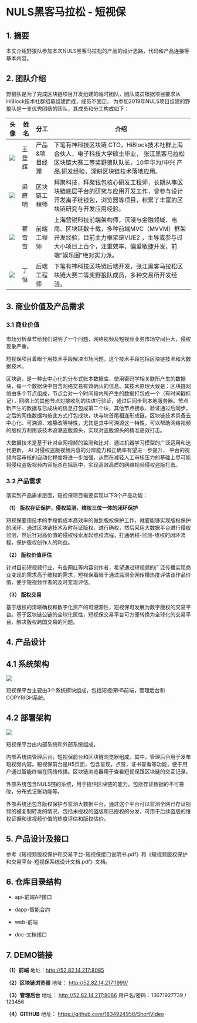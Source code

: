 # NULS黑客马拉松 - 短视保
## 1. 摘要
本文介绍野狼队参加本次NULS黑客马拉松的产品的设计思路，代码和产品连接等基本内容。

## 2. 团队介绍
野狼队是为了完成区块链项目开发组建的临时团队，团队成员根据项目要求从HiBlock技术社群招募组建而成，成员不固定。
为参加2019年NULS项目组建的野狼队是一支优秀团结的团队，其成员和分工构成如下：


| 头像 | 姓名   | 分工          | 介绍                                                         |
| ---- | ------ | ------------- | ------------------------------------------------------------ |
| ![](https://github.com/1834924958/ShortVideo/blob/develop/img/1.%E7%8E%8B%E7%99%BB%E8%BE%89.jpg) | 王登辉 | 产品&项目经理 | 下笔有神科技区块链 CTO，HiBlock技术社群上海合伙人，电子科技大学硕士毕业， 张江黑客马拉松区块链大赛二等奖野狼队队长，10年华为/中兴 产品.研发经验，深耕区块链技术落地应用。 |
| ![](https://github.com/1834924958/ShortVideo/blob/develop/img/2.%E6%A2%81%E9%9B%81%E9%B8%A3.png) | 梁雁明 | 区块链工程师  | 拜聚科技，拜聚钱包核心研发工程师，长期从事区块链底层平台的研究与应用开发工作，曾参与设计开发离子链钱包，浏览器等项目，积累了丰富的区块链研究与开发应用经验。|
| ![](https://github.com/1834924958/ShortVideo/blob/develop/img/3.%E7%BF%9F%E9%9B%AA%E9%9B%AA.png) | 翟雪雪 | 前端工程师 | 上海营锐科技前端架构师，沉浸与金融领域、电商、区块链数十载，多种前端MVC（MVVM）框架开发经验，目前主力框架是VUE2 ，主导或参与过大小项目上百个，注重效率，偏爱敏捷开发，前端“娱乐圈”绝对实力派。 |
| ![](https://github.com/1834924958/ShortVideo/blob/develop/img/4.%E4%B8%81%E6%81%92.png) | 丁恒 | 后端工程师 | 下笔有神科技区块链后端开发，张江黑客马拉松区块链大赛二等奖野狼队成员，多种交易所开发经验。 |

## 3. 商业价值及产品需求

### 3.1         商业价值

市场分析章节给我们说明了一个问题，网络视频及短视频业务市场空间巨大，侵权现象严重。

短视保项目着眼于用技术手段解决市场问题，这个技术手段包括区块链技术和大数据技术。

区块链，是一种去中心化的分布式账本数据库，使用密码学相关联所产生的数据块，每一个数据块中包含网络交易有效确认的信息。其技术原理大致是：区块链网络由多个节点组成，节点会对一个时间段内所产生的数据打包成一个（有时间戳标记），网络上的其他节点对接收到的块进行验证，通过后同步到本地服务器。节点新产生的数据与已成块的信息打包成第二个块，其他节点接收、验证通过后同步，之后的网络数据均按此方式打包成块，块与块首尾相连形成链。区块链技术具备去中心化、可溯源、难篡改等特性，尤其是其中可溯源这一特性，可以帮助网络视频的版权方利用该技术追溯盗版源头，实现对盗版源头的精准高效打击。

大数据技术是基于针对全网视频的监测和比对，通过机器学习模型的广泛运用和迭代更新， AI 对侵权盗版视频内容的分辨能力和正确率有望进一步提升， 平台的视频内容审核的自动化程度将进一步加强，从而在减轻人工审核压力的基础上尽可能将侵权盗版视频内容扼杀在摇篮中，实现高效高质的网络视频侵权盗版打击。

### 3.2         产品需求

落实到产品需求层面，短视保项目需要实现以下3个产品功能：

**（1）   版权存证保护，侵权监测，维权三位一体的闭环保护**

短视保要用技术的手段低成本高效率的做到版权保护工作，就要能够实现版权保护的闭环。通过区块链技术及时存证版权，进行确权，然后采用大数据平台进行侵权监测，然后针对高价值的侵权线索发起维权流程，打通确权-监测-维权的闭环流程，保护版权创作人的利益。

**（2）   版权价值评估**

针对目前短视频行业，有些网红等内容创作者，希望通过短视频的广泛传播实现商业变现的需求高于维权的需求，短视保着眼于通过监测全网传播热度评估该作品价值，便于短视频作者的及时变现评估。

**（3）   版权交易**

基于版权的清晰确权和数字化资产的可溯源性，短视保可发展为数字版权的交易平台。基于区块链公链的全球化属性，短视保交易平台可方便转换为全球化的交易平台，解决版权跨国交易的问题。

## 4. 产品设计

## 4.1 系统架构

![](https://github.com/1834924958/ShortVideo/blob/develop/img/5.%E7%B3%BB%E7%BB%9F%E6%9E%B6%E6%9E%84.png)

短视保平台主要由3个系统模块组成，包括短视保H5前端，管理后台和COPYRIGH系统。

## 4.2 部署架构

![](https://github.com/1834924958/ShortVideo/blob/develop/img/6.%E9%83%A8%E7%BD%B2%E6%9E%B6%E6%9E%84.png)





短视保平台由内部系统和外部系统组成。

内部系统由管理后台，短视保前台和区块链浏览器组成。其中，管理后台用于发布短视频内容。短视保前台是H5页面，包含呈现，点赞，证书查看等功能，便于用户通过智能终端在网络传播。区块链浏览器用于查看短视保跟区块链的交互记录。

外部系统包含NULS链的系统，用于提供区块链的能力，包括存证数据的不可篡改，分布式记账功能等。

外部系统还包含版权保护与监测大数据平台，通过这个平台可以监测全网已存证视频的被复制转发的情况，包括未授权的盗版和已授权的分发，可用于后续盗版的维权证据和该视频价值的热度评估和版权估价。

## 5. 产品设计及接口

参考《短视频版权保护和交易平台-短视保接口说明书.pdf》和《短视频版权保护和交易平台-短视保系统设计文档.pdf》文档。

## 6. 仓库目录结构

* api-前端AP接口

* dapp-智能合约

* web-前端

* doc-文档接口


## 7. DEMO链接

**（1）前端**
地址：http://52.82.14.217:8085

**（2）区块链浏览器**
地址： http://52.82.14.217:1999/

**（3）管理后台**
地址： http://52.82.14.217:8086
用户名/密码：13671927739 / 123456

**（4）GITHUB**
地址： https://github.com/1834924958/ShortVideo


